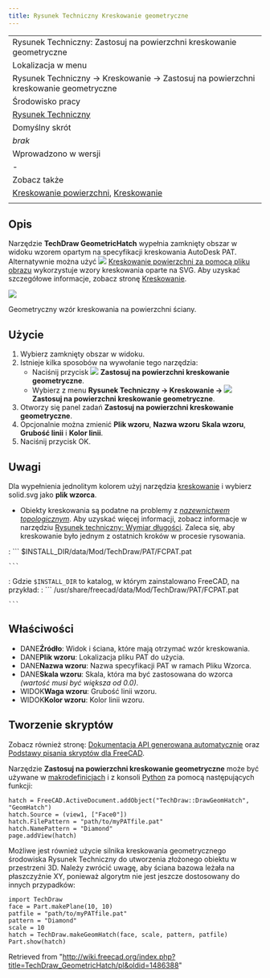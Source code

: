```yaml
---
title: Rysunek Techniczny Kreskowanie geometryczne
---
```

|  |
| --- |
| Rysunek Techniczny: Zastosuj na powierzchni kreskowanie geometryczne |
| Lokalizacja w menu |
| Rysunek Techniczny → Kreskowanie → Zastosuj na powierzchni kreskowanie geometryczne |
| Środowisko pracy |
| [Rysunek Techniczny](/TechDraw_Workbench/pl "TechDraw Workbench/pl") |
| Domyślny skrót |
| *brak* |
| Wprowadzono w wersji |
| - |
| Zobacz także |
| [Kreskowanie powierzchni](/TechDraw_Hatch/pl "TechDraw Hatch/pl"), [Kreskowanie](/TechDraw_Hatching/pl "TechDraw Hatching/pl") |
|  |

## Opis

Narzędzie **TechDraw GeometricHatch** wypełnia zamknięty obszar w widoku wzorem opartym na specyfikacji kreskowania AutoDesk PAT. Alternatywnie można użyć ![](/images/TechDraw_Hatch.svg) [Kreskowanie powierzchni za pomocą pliku obrazu](/TechDraw_Hatch/pl "TechDraw Hatch/pl") wykorzystuje wzory kreskowania oparte na SVG. Aby uzyskać szczegółowe informacje, zobacz stronę [Kreskowanie](/TechDraw_Hatching/pl "TechDraw Hatching/pl").

![](/images/TechDraw_GeomHatch_example.png)

Geometryczny wzór kreskowania na powierzchni ściany.

## Użycie

1. Wybierz zamknięty obszar w widoku.
2. Istnieje kilka sposobów na wywołanie tego narzędzia:
   * Naciśnij przycisk ![](/images/TechDraw_GeometricHatch.svg) **Zastosuj na powierzchni kreskowanie geometryczne**.
   * Wybierz z menu **Rysunek Techniczny → Kreskowanie → ![](/images/TechDraw_GeometricHatch.svg) Zastosuj na powierzchni kreskowanie geometryczne**.
3. Otworzy się panel zadań **Zastosuj na powierzchni kreskowanie geometryczne**.
4. Opcjonalnie można zmienić **Plik wzoru**, **Nazwa wzoru** **Skala wzoru**, **Grubość linii** i **Kolor linii**.
5. Naciśnij przycisk OK.

## Uwagi

Dla wypełnienia jednolitym kolorem użyj narzędzia [kreskowanie](/TechDraw_Hatch/pl "TechDraw Hatch/pl") i wybierz solid.svg jako **plik wzorca**.

* Obiekty kreskowania są podatne na problemy z *[nazewnictwem topologicznym](/Topological_naming_problem/pl "Topological naming problem/pl")*. Aby uzyskać więcej informacji, zobacz informacje w narzędziu [Rysunek techniczny: Wymiar długości](/TechDraw_LengthDimension/pl "TechDraw LengthDimension/pl"). Zaleca się, aby kreskowanie było jednym z ostatnich kroków w procesie rysowania.

:   ```
    $INSTALL_DIR/data/Mod/TechDraw/PAT/FCPAT.pat

    ```
:   Gdzie `$INSTALL_DIR` to katalog, w którym zainstalowano FreeCAD, na przykład:
:   ```
    /usr/share/freecad/data/Mod/TechDraw/PAT/FCPAT.pat

    ```

## Właściwości

* DANE**Źródło**: Widok i ściana, które mają otrzymać wzór kreskowania.
* DANE**Plik wzoru**: Lokalizacja pliku PAT do użycia.
* DANE**Nazwa wzoru**: Nazwa specyfikacji PAT w ramach Pliku Wzorca.
* DANE**Skala wzoru**: Skala, która ma być zastosowana do wzorca *(wartość musi być większa od 0.0)*.
* WIDOK**Waga wzoru**: Grubość linii wzoru.
* WIDOK**Kolor wzoru**: Kolor linii wzoru.

## Tworzenie skryptów

Zobacz również stronę: [Dokumentacja API generowana automatycznie](https://freecad.github.io/SourceDoc/) oraz [Podstawy pisania skryptów dla FreeCAD](/FreeCAD_Scripting_Basics/pl "FreeCAD Scripting Basics/pl").

Narzędzie **Zastosuj na powierzchni kreskowanie geometryczne** może być używane w [makrodefinicjach](/Macros/pl "Macros/pl") i z konsoli [Python](/Python/pl "Python/pl") za pomocą następujących funkcji:

```
hatch = FreeCAD.ActiveDocument.addObject("TechDraw::DrawGeomHatch", "GeomHatch")
hatch.Source = (view1, ["Face0"])
hatch.FilePattern = "path/to/myPATfile.pat"
hatch.NamePattern = "Diamond"
page.addView(hatch)

```

Możliwe jest również użycie silnika kreskowania geometrycznego środowiska Rysunek Techniczny do utworzenia złożonego obiektu w przestrzeni 3D. Należy zwrócić uwagę, aby ściana bazowa leżała na płaszczyźnie XY, ponieważ algorytm nie jest jeszcze dostosowany do innych przypadków:

```
import TechDraw
face = Part.makePlane(10, 10)
patfile = "path/to/myPATfile.pat"
pattern = "Diamond"
scale = 10
hatch = TechDraw.makeGeomHatch(face, scale, pattern, patfile)
Part.show(hatch)

```

Retrieved from "<http://wiki.freecad.org/index.php?title=TechDraw_GeometricHatch/pl&oldid=1486388>"